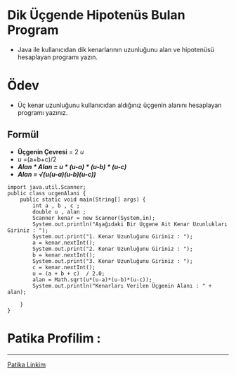 # Dik Üçgende Hipotenüs Bulan Program
* Java ile kullanıcıdan dik kenarlarının uzunluğunu alan ve hipotenüsü hesaplayan programı yazın.
# Ödev
* Üç kenar uzunluğunu kullanıcıdan aldığınız üçgenin alanını hesaplayan programı yazınız.
## Formül
* **Üçgenin Çevresi** = 2 *u*
* *u* =(a+b+c)/2
* ***Alan * Alan = u * (u-a) * (u-b) * (u-c)***
* ***Alan = √(u(u-a)(u-b)(u-c))***

```
import java.util.Scanner;
public class ucgenAlani {
    public static void main(String[] args) {
        int a , b , c ;
        double u , alan ;
        Scanner kenar = new Scanner(System.in);
        System.out.println("Aşağıdaki Bir Üçgene Ait Kenar Uzunlukları Giriniz : ");
        System.out.print("1. Kenar Uzunluğunu Giriniz : ");
        a = kenar.nextInt();
        System.out.print("2. Kenar Uzunluğunu Giriniz : ");
        b = kenar.nextInt();
        System.out.print("3. Kenar Uzunluğunu Giriniz : ");
        c = kenar.nextInt();
        u = (a + b + c)  / 2.0;
        alan = Math.sqrt(u*(u-a)*(u-b)*(u-c));
        System.out.println("Kenarları Verilen Üçgenin Alanı : " + alan);

    }
}

```
# Patika Profilim :
***
<a href="https://app.patika.dev/krblttrkn">Patika Linkim</a>
